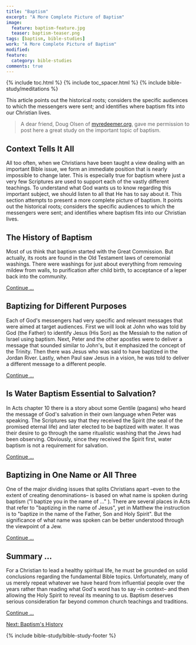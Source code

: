 ```yaml
---
title: "Baptism"
excerpt: "A More Complete Picture of Baptism"
image: 
  feature: baptism-feature.jpg
  teaser: baptism-teaser.png
tags: [baptism, bible-studies]
work: "A More Complete Picture of Baptism"
modified:
feature:
  category: bible-studies
comments: true
---
```


{% include toc.html %}
{% include toc_spacer.html %}
{% include bible-study/meditations %}

This article points out the historical roots; considers the specific audiences to which the messengers were sent; and identifies where baptism fits into our Christian lives.

> A dear friend, Doug Olsen of <a href="http://myredeemer.org">myredeemer.org</a>, gave me permission to post here a great study on the important topic of baptism.

## Context Tells It All

All too often, when we Christians have been taught a view dealing with an important Bible issue, we form an immediate position that is nearly impossible to change later. This is especially true for baptism where just a very few Scriptures are used to support each of the vastly different teachings. To understand what God wants us to know regarding this important subject, we should listen to all that He has to say about it. This section attempts to present a more complete picture of baptism. It points out the historical roots; considers the specific audiences to which the messengers were sent; and identifies where baptism fits into our Christian lives.

## The History of Baptism

Most of us think that baptism started with the Great Commission. But actually, its roots are found in the Old Testament laws of ceremonial washings. There were washings for just about everything from removing mildew from walls, to purification after child birth, to acceptance of a leper back into the community.

<a href="{{ site.projectname }}/bible-topics/meditations/baptism/history/">Continue ...</a>

## Baptizing for Different Purposes

Each of God's messengers had very specific and relevant messages that were aimed at target audiences. First we will look at John who was told by God (the Father) to identify Jesus (His Son) as the Messiah to the nation of Israel using baptism. Next, Peter and the other apostles were to deliver a message that sounded similar to John's, but it emphasized the concept of the Trinity. Then there was Jesus who was said to have baptized in the Jordan River. Lastly, when Paul saw Jesus in a vision, he was told to deliver a different message to a different people.

<a href="{{ site.projectname }}/bible-topics/meditations/baptism/purposes/">Continue ...</a>

## Is Water Baptism Essential to Salvation?

In Acts chapter 10 there is a story about some Gentile (pagans) who heard the message of God's salvation in their own language when Peter was speaking. The Scriptures say that they received the Spirit (the seal of the promised eternal life) and later elected to be baptized with water. It was their desire to go through the same ritualistic washing that the Jews had been observing. Obviously, since they received the Spirit first, water baptism is not a requirement for salvation.

<a href="{{ site.projectname }}/bible-topics/meditations/baptism/salvation/">Continue ...</a>

## Baptizing in One Name or All Three

One of the major dividing issues that splits Christians apart –even to the extent of creating denominations– is based on what name is spoken during baptism ("I baptize you in the name of ..." ). There are several places in Acts that refer to "baptizing in the name of Jesus", yet in Matthew the instruction is to "baptize in the name of the Father, Son and Holy Spirit". But the significance of what name was spoken can be better understood through the viewpoint of a Jew.

<a href="{{ site.projectname }}/bible-topics/meditations/baptism/in-the-name/">Continue ...</a>

## Summary ...

For a Christian to lead a healthy spiritual life, he must be grounded on solid conclusions regarding the fundamental Bible topics. Unfortunately, many of us merely repeat whatever we have heard from influential people over the years rather than reading what God's word has to say –in context– and then allowing the Holy Spirit to reveal its meaning to us. Baptism deserves serious consideration far beyond common church teachings and traditions.

<a href="{{ site.projectname }}/bible-topics/meditations/baptism/summary/">Continue ...</a>

<a href="{{ site.projectname }}/bible-topics/meditations/baptism/history/">Next: Baptism's History</a>

{% include bible-study/bible-study-footer %}
